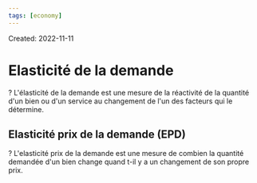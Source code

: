 ```yaml
---
tags: [economy] 
---
```

Created: 2022-11-11

# Elasticité de la demande
?
L'élasticité de la demande est une mesure de la réactivité de la quantité d'un bien ou d'un service au changement de l'un des facteurs qui le détermine.
<!--SR:!2022-11-24,7,230-->

## Elasticité prix de la demande (EPD)
?
L'elasticité prix de la demande est une mesure de combien la quantité demandée d'un bien change quand t-il y a un changement de son propre prix.
<!--SR:!2022-11-23,6,230-->